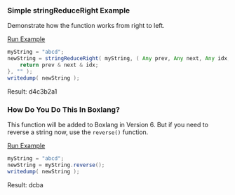 ### Simple stringReduceRight Example

Demonstrate how the function works from right to left.

<a href="https://try.boxlang.io/?code=eJxFjkEKwjAQRdfmFJ8sJIXcIFTwCvUEbTPULDKUcWpbxLsbUtHVf3zeMD%2FvN5XEE1rYfhijDYZp%2FXWPCh3FZaQuTXd1yN8LD4cr75iFnr4S06YHpbgd0IugQXvBy5yEdBGuPs5VLlHMYN4e1qIJZpWk5VeeHf4rSv8BBnM1kw%3D%3D" target="_blank">Run Example</a>

```java
myString = "abcd";
newString = stringReduceRight( myString, ( Any prev, Any next, Any idx, Any arr ) => {
	return prev & next & idx;
}, "" );
writedump( newString );

```

Result: d4c3b2a1

### How Do You Do This In Boxlang?

This function will be added to Boxlang in Version 6. But if you need to reverse a string now, use the `reverse()` function.

<a href="https://try.boxlang.io/?code=eJzLrQwuKcrMS1ewVVBKTEpOUbLmyksth4vlQqX1ilLLUouKUzU0rbnKizJLUlNKcws0FBBKgeIA3H4ZwQ%3D%3D" target="_blank">Run Example</a>

```java
myString = "abcd";
newString = myString.reverse();
writedump( newString );

```

Result: dcba

